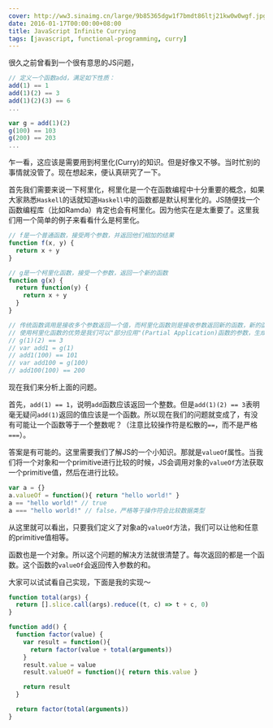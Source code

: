 ```yaml
---
cover: http://ww3.sinaimg.cn/large/9b85365dgw1f7bmdt86ltj21kw0w0wgf.jpg
date: 2016-01-17T00:00:00+08:00
title: JavaScript Infinite Currying
tags: [javascript, functional-programming, curry]
---
```

很久之前曾看到一个很有意思的JS问题，

```javascript
// 定义一个函数add，满足如下性质：
add(1) == 1
add(1)(2) == 3
add(1)(2)(3) == 6
...

var g = add(1)(2)
g(100) == 103
g(200) == 203
...
```

<!--more-->

乍一看，这应该是需要用到柯里化(Curry)的知识。但是好像又不够。当时忙别的事情就没管了。现在想起来，便认真研究了一下。

首先我们需要来说一下柯里化，柯里化是一个在函数编程中十分重要的概念，如果大家熟悉`Haskell`的话就知道`Haskell`中的函数都是默认柯里化的。JS随便找一个函数编程库（比如Ramda）肯定也会有柯里化。因为他实在是太重要了。这里我们用一个简单的例子来看看什么是柯里化。

``` javascript
// f是一个普通函数，接受两个参数，并返回他们相加的结果
function f(x, y) {
  return x + y
}

// g是一个柯里化函数，接受一个参数，返回一个新的函数
function g(x) {
  return function(y) {
  	return x + y
  }
}

// 传统函数调用是接收多个参数返回一个值，而柯里化函数则是接收参数返回新的函数，新的函数又可以接受参数再返回新的函数，直至最后返回结果值
// 使用柯里化函数的优势是我们可以"部分应用"(Partial Application)函数的参数，生成新的函数，这在函数编程中是至关重要的
// g(1)(2) == 3
// var add1 = g(1)
// add1(100) == 101
// var add100 = g(100)
// add100(100) == 200
```

现在我们来分析上面的问题。

首先，`add(1) == 1`，说明`add`函数应该返回一个整数。但是`add(1)(2) == 3`表明毫无疑问`add(1)`返回的值应该是一个函数。所以现在我们的问题就变成了，有没有可能让一个函数等于一个整数呢？（注意比较操作符是松散的`==`，而不是严格`===`）。

答案是有可能的。这里需要我们了解JS的一个小知识。那就是`valueOf`属性。当我们将一个对象和一个primitive进行比较的时候，JS会调用对象的`valueOf`方法获取一个primitive值，然后在进行比较。

``` javascript
var a = {}
a.valueOf = function(){ return "hello world!" }
a == "hello world!" // true
a === "hello world!" // false，严格等于操作符会比较数据类型
```

从这里就可以看出，只要我们定义了对象a的`valueOf`方法，我们可以让他和任意的primitive值相等。

函数也是一个对象。所以这个问题的解决方法就很清楚了。每次返回的都是一个函数。这个函数的`valueOf`会返回传入参数的和。

大家可以试试看自己实现，下面是我的实现～

``` javascript
function total(args) {
  return [].slice.call(args).reduce((t, c) => t + c, 0)
}

function add() {
  function factor(value) {
    var result = function(){
      return factor(value + total(arguments))
    }
    result.value = value
    result.valueOf = function(){ return this.value }

    return result
  }

  return factor(total(arguments))
}
```
